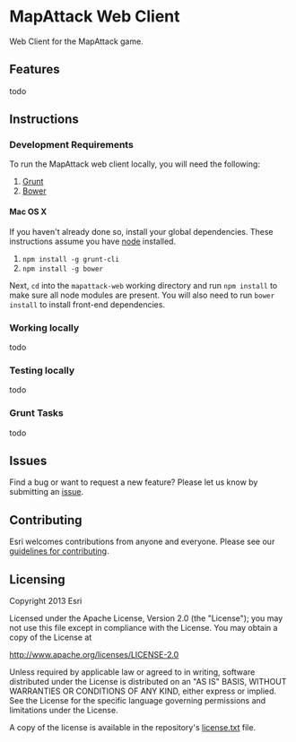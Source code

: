 # MapAttack Web Client

Web Client for the MapAttack game.

## Features

todo

## Instructions

### Development Requirements

To run the MapAttack web client locally, you will need the following:

1. [Grunt](http://gruntjs.com/)
1. [Bower](http://bower.io/)

#### Mac OS X

If you haven't already done so, install your global dependencies. These instructions assume you have [node](http://nodejs.org/) installed.

1. `npm install -g grunt-cli`
1. `npm install -g bower`

Next, `cd` into the `mapattack-web` working directory and run `npm install` to make sure all node modules are present. You will also need to run `bower install` to install front-end dependencies.

### Working locally

todo

### Testing locally

todo

### Grunt Tasks

todo

## Issues

Find a bug or want to request a new feature? Please let us know by submitting an [issue](https://github.com/geoloqi/mapattack-web/issues).

## Contributing

Esri welcomes contributions from anyone and everyone. Please see our [guidelines for contributing](https://github.com/esri/contributing).

## Licensing

Copyright 2013 Esri

Licensed under the Apache License, Version 2.0 (the "License");
you may not use this file except in compliance with the License.
You may obtain a copy of the License at

   http://www.apache.org/licenses/LICENSE-2.0

Unless required by applicable law or agreed to in writing, software
distributed under the License is distributed on an "AS IS" BASIS,
WITHOUT WARRANTIES OR CONDITIONS OF ANY KIND, either express or implied.
See the License for the specific language governing permissions and
limitations under the License.

A copy of the license is available in the repository's [license.txt](https://raw.github.com/geoloqi/mapattack-web/master/LICENSE) file.
